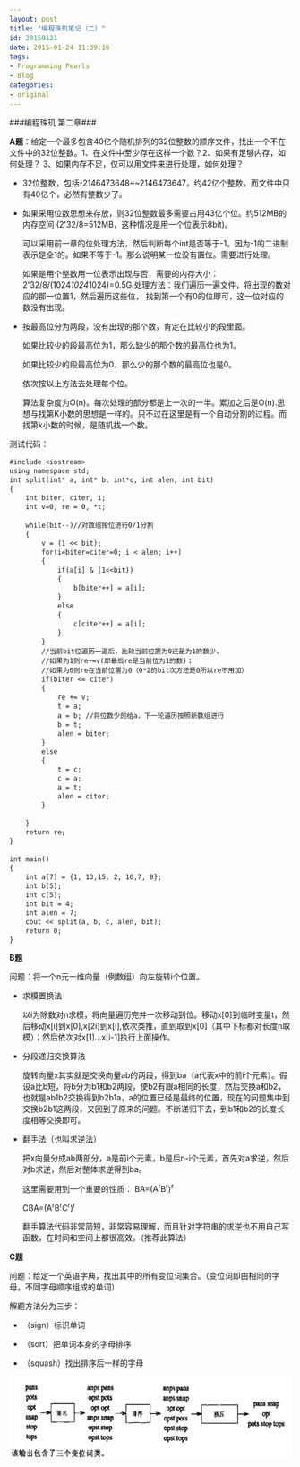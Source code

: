 ```yaml
---
layout: post
title: "编程珠玑笔记（二）"
id: 20150121
date: 2015-01-24 11:39:16
tags: 
- Programming Pearls
- Blog
categories: 
- original
---
```


###编程珠玑 第二章###

**A题**：给定一个最多包含40亿个随机排列的32位整数的顺序文件，找出一个不在文件中的32位整数。1、在文件中至少存在这样一个数？2、如果有足够内存，如何处理？ 3、如果内存不足，仅可以用文件来进行处理，如何处理？

<!--more-->

- 32位整数，包括-2146473648~~2146473647，约42亿个整数，而文件中只有40亿个，必然有整数少了。



- 如果采用位数思想来存放，则32位整数最多需要占用43亿个位。约512MB的内存空间  (2'32/8=512MB，这种情况是用一个位表示8bit)。

	可以采用前一章的位处理方法，然后判断每个int是否等于-1。因为-1的二进制表示是全1的。如果不等于-1。那么说明某一位没有置位。需要进行处理。

	如果是用个整数用一位表示出现与否，需要的内存大小：2'32/8/(1024*1024*1024)=0.5G.处理方法：我们遍历一遍文件，将出现的数对应的那一位置1，然后遍历这些位， 找到第一个有0的位即可，这一位对应的数没有出现。

- 按最高位分为两段，没有出现的那个数，肯定在比较小的段里面。

   	如果比较少的段最高位为1，那么缺少的那个数的最高位也为1。

	如果比较少的段最高位为0，那么少的那个数的最高位也是0。

	依次按以上方法去处理每个位。

	算法复杂度为O(n)。每次处理的部分都是上一次的一半。累加之后是O(n).思想与找第K小数的思想是一样的。只不过在这里是有一个自动分割的过程。而找第k小数的时候，是随机找一个数。

测试代码：

	#include <iostream>
	using namespace std;
	int split(int* a, int* b, int*c, int alen, int bit)
	{
	    int biter, citer, i;
	    int v=0, re = 0, *t;
	
	    while(bit--)//对数组按位进行0/1分割
		{
	        v = (1 << bit);
	        for(i=biter=citer=0; i < alen; i++) 
			{
	            if(a[i] & (1<<bit)) 
				{
	                b[biter++] = a[i];
	            } 
				else 
				{
	                c[citer++] = a[i];
	            }
	        }
			//当前bit位遍历一遍后，比较当前位置为0还是为1的数少，
			//如果为1则re+=v(即最后re是当前位为1的数)；
			//如果为0则re在当前位置为0（0*2的bit次方还是0所以re不用加）
	        if(biter <= citer) 
			{
	            re += v;
	            t = a;
	            a = b; //将位数少的给a，下一轮遍历按照新数组进行
	            b = t;
	            alen = biter;
	        }
			else 
			{
	            t = c;
	            c = a;
	            a = t;
	            alen = citer;
	        }
	
	    }
	    return re;
	}
	
	int main()
	{
		int a[7] = {1, 13,15, 2, 10,7, 8};
		int b[5];
		int c[5];
		int bit = 4;
		int alen = 7;
		cout << split(a, b, c, alen, bit);
		return 0;
	}

**B题**

问题：将一个n元一维向量（例数组）向左旋转i个位置。



- 求模置换法

	以i为除数对n求模，将向量遍历完并一次移动到位。移动x[0]到临时变量t，然后移动x[i]到x[0],x[2i]到x[i],依次类推，直到取到x[0]（其中下标都对长度n取模）；然后依次对x[1]...x[i-1]执行上面操作。

- 分段递归交换算法
	
	旋转向量x其实就是交换向量ab的两段，得到ba（a代表x中的前i个元素）。假设a比b短，将b分为b1和b2两段，使b2有跟a相同的长度，然后交换a和b2，也就是ab1b2交换得到b2b1a，a的位置已经是最终的位置，现在的问题集中到交换b2b1这两段，又回到了原来的问题。不断递归下去，到b1和b2的长度长度相等交换即可。

- 翻手法（也叫求逆法）

	把x向量分成ab两部分，a是前i个元素，b是后n-i个元素，首先对a求逆，然后对b求逆，然后对整体求逆得到ba。
	
	这里需要用到一个重要的性质：
	BA=(A<sup>r</sup>B<sup>r</sup>)<sup>r</sup>

	CBA=(A<sup>r</sup>B<sup>r</sup>C<sup>r</sup>)<sup>r</sup> 

	翻手算法代码非常简短，非常容易理解，而且针对字符串的求逆也不用自己写函数，在时间和空间上都很高效。（推荐此算法）

**C题**

问题：给定一个英语字典，找出其中的所有变位词集合。（变位词即由相同的字母，不同字母顺序组成的单词）

解题方法分为三步：

- （sign）标识单词

- （sort）把单词本身的字母排序

- （squash）找出排序后一样的字母

![](/images/c_bian2c.png)